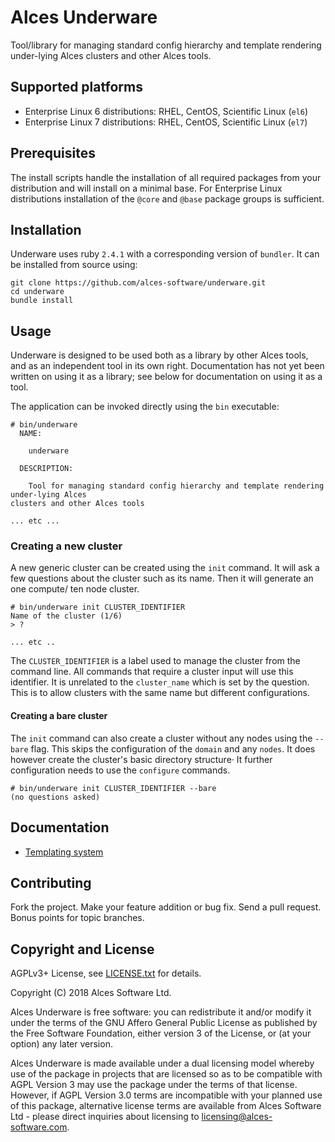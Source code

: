 # Alces Underware

Tool/library for managing standard config hierarchy and template rendering
under-lying Alces clusters and other Alces tools.

## Supported platforms

* Enterprise Linux 6 distributions: RHEL, CentOS, Scientific Linux (`el6`)
* Enterprise Linux 7 distributions: RHEL, CentOS, Scientific Linux (`el7`)

## Prerequisites

The install scripts handle the installation of all required packages from your
distribution and will install on a minimal base.  For Enterprise Linux
distributions installation of the `@core` and `@base` package groups is
sufficient.

## Installation

Underware uses ruby `2.4.1` with a corresponding version of `bundler`. It can
be installed from source using:

```
git clone https://github.com/alces-software/underware.git
cd underware
bundle install
```

## Usage

Underware is designed to be used both as a library by other Alces tools, and as
an independent tool in its own right. Documentation has not yet been written on
using it as a library; see below for documentation on using it as a tool.

The application can be invoked directly using the `bin` executable:
```
# bin/underware
  NAME:

    underware

  DESCRIPTION:

    Tool for managing standard config hierarchy and template rendering under-lying Alces
clusters and other Alces tools

... etc ...
```

### Creating a new cluster

A new generic cluster can be created using the `init` command. It will ask a few
questions about the cluster such as its name. Then it will generate an
one compute/ ten node cluster. 

```
# bin/underware init CLUSTER_IDENTIFIER
Name of the cluster (1/6)
> ?

... etc ..
```

The `CLUSTER_IDENTIFIER` is a label used to manage the cluster from the command
line. All commands that require a cluster input will use this identifier. It is
unrelated to the `cluster_name` which is set by the question. This is to allow
clusters with the same name but different configurations.

#### Creating a bare cluster

The `init` command can also create a cluster without any nodes using the
`--bare` flag. This skips the configuration of the `domain` and any `nodes`.
It does however create the cluster's basic directory structure· It further
configuration needs to use the `configure` commands.

```
# bin/underware init CLUSTER_IDENTIFIER --bare
(no questions asked)
```

## Documentation

- [Templating system](docs/templating-system.md)

## Contributing

Fork the project. Make your feature addition or bug fix. Send a pull request.
Bonus points for topic branches.

## Copyright and License

AGPLv3+ License, see [LICENSE.txt](LICENSE.txt) for details.

Copyright (C) 2018 Alces Software Ltd.

Alces Underware is free software: you can redistribute it and/or modify it
under the terms of the GNU Affero General Public License as published by the
Free Software Foundation, either version 3 of the License, or (at your option)
any later version.

Alces Underware is made available under a dual licensing model whereby use of
the package in projects that are licensed so as to be compatible with AGPL
Version 3 may use the package under the terms of that license. However, if AGPL
Version 3.0 terms are incompatible with your planned use of this package,
alternative license terms are available from Alces Software Ltd - please direct
inquiries about licensing to
[licensing@alces-software.com](mailto:licensing@alces-software.com).
